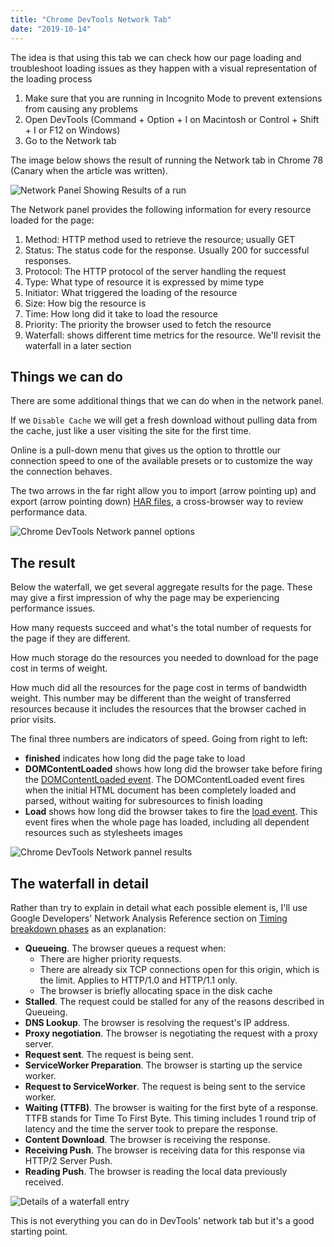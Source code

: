 ```yaml
---
title: "Chrome DevTools Network Tab"
date: "2019-10-14"
---
```


The idea is that using this tab we can check how our page loading and troubleshoot loading issues as they happen with a visual representation of the loading process

1. Make sure that you are running in Incognito Mode to prevent extensions from causing any problems
2. Open DevTools (Command + Option + I on Macintosh or Control + Shift + I or F12 on Windows)
3. Go to the Network tab

The image below shows the result of running the Network tab in Chrome 78 (Canary when the article was written).

![Network Panel Showing Results of a run](https://res.cloudinary.com/dfh6ihzvj/image/upload/c_scale,w_500/f_auto,q_auto/devtools-network-run)

The Network panel provides the following information for every resource loaded for the page:

1. Method: HTTP method used to retrieve the resource; usually GET
2. Status: The status code for the response. Usually 200 for successful responses.
3. Protocol: The HTTP protocol of the server handling the request
4. Type: What type of resource it is expressed by mime type
5. Initiator: What triggered the loading of the resource
6. Size: How big the resource is
7. Time: How long did it take to load the resource
8. Priority: The priority the browser used to fetch the resource
9. Waterfall: shows different time metrics for the resource. We'll revisit the waterfall in a later section

## Things we can do

There are some additional things that we can do when in the network panel.

If we `Disable Cache` we will get a fresh download without pulling data from the cache, just like a user visiting the site for the first time.

Online is a pull-down menu that gives us the option to throttle our connection speed to one of the available presets or to customize the way the connection behaves.

The two arrows in the far right allow you to import (arrow pointing up) and export (arrow pointing down) [HAR files](https://www.keycdn.com/support/what-is-a-har-file), a cross-browser way to review performance data.

![Chrome DevTools Network pannel options](https://res.cloudinary.com/dfh6ihzvj/image/upload/c_scale,w_500/f_auto,q_auto/devtools-network-what-we-can-do)

## The result

Below the waterfall, we get several aggregate results for the page. These may give a first impression of why the page may be experiencing performance issues.

How many requests succeed and what's the total number of requests for the page if they are different.

How much storage do the resources you needed to download for the page cost in terms of weight.

How much did all the resources for the page cost in terms of bandwidth weight. This number may be different than the weight of transferred resources because it includes the resources that the browser cached in prior visits.

The final three numbers are indicators of speed. Going from right to left:

* **finished** indicates how long did the page take to load
* **DOMContentLoaded** shows how long did the browser take before firing the [DOMContentLoaded event](https://developer.mozilla.org/en-US/docs/Web/API/Document/DOMContentLoaded_event). The DOMContentLoaded event fires when the initial HTML document has been completely loaded and parsed, without waiting for subresources to finish loading
* **Load** shows how long did the browser takes to fire the [load event](https://developer.mozilla.org/en-US/docs/Web/API/Window/load_event). This event fires when the whole page has loaded, including all dependent resources such as stylesheets images

![Chrome DevTools Network pannel results](https://res.cloudinary.com/dfh6ihzvj/image/upload/c_scale,w_500/f_auto,q_auto/devtools-network-results)

## The waterfall in detail

Rather than try to explain in detail what each possible element is, I'll use Google Developers' Network Analysis Reference section on [Timing breakdown phases](https://developers.google.com/web/tools/chrome-devtools/network/reference#timing-explanation) as an explanation:

* **Queueing**. The browser queues a request when:
  * There are higher priority requests.
  * There are already six TCP connections open for this origin, which is the limit. Applies to HTTP/1.0 and HTTP/1.1 only.
  * The browser is briefly allocating space in the disk cache
* **Stalled**. The request could be stalled for any of the reasons described in Queueing.
* **DNS Lookup**. The browser is resolving the request's IP address.
* **Proxy negotiation**. The browser is negotiating the request with a proxy server.
* **Request sent**. The request is being sent.
* **ServiceWorker Preparation**. The browser is starting up the service worker.
* **Request to ServiceWorker**. The request is being sent to the service worker.
* **Waiting (TTFB)**. The browser is waiting for the first byte of a response. TTFB stands for Time To First Byte. This timing includes 1 round trip of latency and the time the server took to prepare the response.
* **Content Download**. The browser is receiving the response.
* **Receiving Push**. The browser is receiving data for this response via HTTP/2 Server Push.
* **Reading Push**. The browser is reading the local data previously received.

![Details of a waterfall entry](https://res.cloudinary.com/dfh6ihzvj/image/upload/c_scale,w_500/f_auto,q_auto/devtools-network-waterfall-details)

This is not everything you can do in DevTools' network tab but it's a good starting point.
